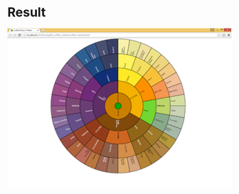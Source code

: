 # Result

![alt tag](https://github.com/MuhammadMohsin/learn-d3.js/blob/master/stepxx_coffee_wheel/output.png)
